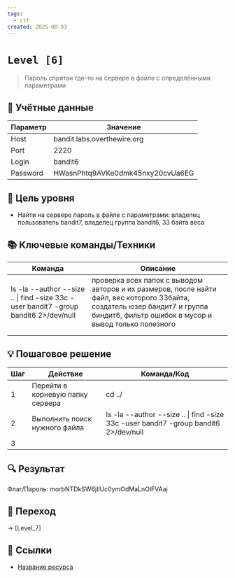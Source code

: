 ```yaml
---
tags:
  - ctf
created: 2025-08-03
---
```


# `Level [6]` 
> Пароль спрятан где-то на сервере в файле с определёнными параметрами

## 🔐 Учётные данные
| Параметр | Значение                         |
| -------- | -------------------------------- |
| Host     | bandit.labs.overthewire.org      |
| Port     | 2220                             |
| Login    | bandit6                          |
| Password | HWasnPhtq9AVKe0dmk45nxy20cvUa6EG |

## 🎯 Цель уровня
- Найти на сервере пароль в файле с параметрами: владелец пользователь bandit7, владелец группа bandit6, 33 байта веса

## 📚 Ключевые команды/Техники
| Команда                                                                              | Описание                                                                                                                                                                             |
| ------------------------------------------------------------------------------------ | ------------------------------------------------------------------------------------------------------------------------------------------------------------------------------------ |
| ls -la --author --size .. \| find -size 33c -user bandit7 -group bandit6 2>/dev/null | проверка всех папок с выводом авторов и их размеров, после найти файл, вес которого 33байта, создатель юзер бандит7 и группа биндит6, фильтр ошибок в мусор и вывод только полезного |
|                                                                                      |                                                                                                                                                                                      |
|                                                                                      |                                                                                                                                                                                      |

## 💡 Пошаговое решение
| Шаг | Действие                         | Команда/Код                                                                          |
| --- | -------------------------------- | ------------------------------------------------------------------------------------ |
| 1   | Перейти в корневую папку сервера | cd ../                                                                               |
| 2   | Выполнить поиск нужного файла    | ls -la --author --size .. \| find -size 33c -user bandit7 -group bandit6 2>/dev/null |
| 3   |                                  |                                                                                      |

## 🔍 Результат
Флаг/Пароль: morbNTDkSW6jIlUc0ymOdMaLnOlFVAaj

## 🚪 Переход
-> [Level_7]

## 🔗 Ссылки
- [Название ресурса](URL)